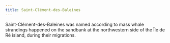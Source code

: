 ```yaml
---
title: Saint-Clément-des-Baleines
---
```


Saint-Clément-des-Baleines was named according to mass whale strandings happened on the sandbank at the northwestern side of the Île de Ré island, during their migrations.
